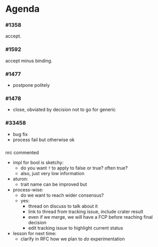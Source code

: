 # Agenda

### #1358

accept.

### #1592

accept minus binding.

### #1477

- postpone politely

### #1478

- close, obviated by decision not to go for generic 

### #33458

- bug fix
- process fail but otherwise ok

###

nrc commented
- impl for bool is sketchy:
    - do you want `?` to apply to false or true? often true?
    - also, just very low information
- aturon:
    - trait name can be improved but
- process-wise:
    - do we want to reach wider consensus?
    - yes:
        - thread on discuss to talk about it
        - link to thread from tracking issue, include crater result
        - even if we merge, we will have a FCP before reaching final decision
        - edit tracking issue to highlight current status
- lesson for next time:
    - clarify in RFC how we plan to *do* experimentation

